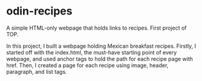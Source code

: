 # odin-recipes
A simple HTML-only webpage that holds links to recipes. First project of TOP.

In this project, I built a webpage holding Mexican breakfast recipes. Firstly,
I started off with the index.html, the must-have starting point of every
webpage, and used anchor tags to hold the path for each recipe page with href.
Then, I created a page for each recipe using image, header, paragraph, and
list tags.